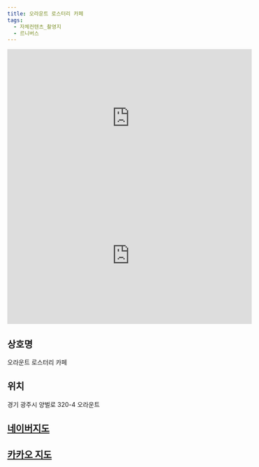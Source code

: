 ```yaml
---
title: 오라운트 로스터리 카페
tags:
  - 자체컨텐츠_촬영지
  - 르니버스
---
```

<iframe width="560" height="315" src="https://www.youtube.com/embed/xQJmEiZXFYE?si=iS6P1N5v475DkJQu" title="YouTube video player" frameborder="0" allow="accelerometer; autoplay; clipboard-write; encrypted-media; gyroscope; picture-in-picture; web-share" referrerpolicy="strict-origin-when-cross-origin" allowfullscreen></iframe>
<iframe width="560" height="315" src="https://www.youtube.com/embed/QQCxagLCpks?si=iyk5xhMVk4rRKRrr" title="YouTube video player" frameborder="0" allow="accelerometer; autoplay; clipboard-write; encrypted-media; gyroscope; picture-in-picture; web-share" referrerpolicy="strict-origin-when-cross-origin" allowfullscreen></iframe>

## 상호명
오라운트 로스터리 카페

## 위치
경기 광주시 양벌로 320-4 오라운트

## [네이버지도](https://naver.me/xBwF9gIn)

## [카카오 지도](https://place.map.kakao.com/1919148338)